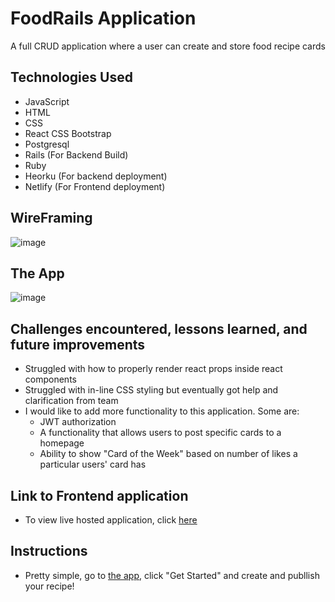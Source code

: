 # FoodRails Application

A full CRUD application where a user can create and store food recipe cards

## Technologies Used
- JavaScript 
- HTML
- CSS
- React CSS Bootstrap
- Postgresql
- Rails (For Backend Build)
- Ruby
- Heorku (For backend deployment)
- Netlify (For Frontend deployment)


## WireFraming

![image](https://user-images.githubusercontent.com/72947001/124055847-45b50d00-d9ea-11eb-8177-6f43d6cb0910.png)


## The App 

![image](https://user-images.githubusercontent.com/72947001/124055938-71d08e00-d9ea-11eb-8975-746781ec6cea.png)

## Challenges encountered, lessons learned, and future improvements

- Struggled with how to properly render react props inside react components 
- Struggled with in-line CSS styling but eventually got help and clarification from team 
- I would like to add more functionality to this application. Some are: 
    - JWT authorization 
    - A functionality that allows users to post specific cards to a homepage
    - Ability to show "Card of the Week" based on number of likes a particular users' card has 


## Link to Frontend application 

- To view live hosted application, click  [here](https://foodrails.netlify.app/)

## Instructions 

- Pretty simple, go to [the app](https://foodrails.netlify.app/), click "Get Started" and create and publlish your recipe!

